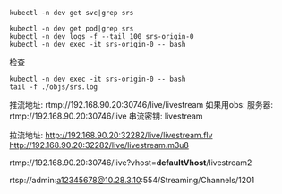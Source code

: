 ```shell
kubectl -n dev get svc|grep srs
```
```shell
kubectl -n dev get pod|grep srs
kubectl -n dev logs -f --tail 100 srs-origin-0
kubectl -n dev exec -it srs-origin-0 -- bash
```
检查
```shell
kubectl -n dev exec -it srs-origin-0 -- bash
tail -f ./objs/srs.log

```

推流地址: 
rtmp://192.168.90.20:30746/live/livestream
如果用obs:
    服务器: rtmp://192.168.90.20:30746/live
    串流密钥: livestream

拉流地址:
http://192.168.90.20:32282/live/livestream.flv
http://192.168.90.20:32282/live/livestream.m3u8

rtmp://192.168.90.20:30746/live?vhost=__defaultVhost__/livestream2

rtsp://admin:a12345678@10.28.3.10:554/Streaming/Channels/1201

